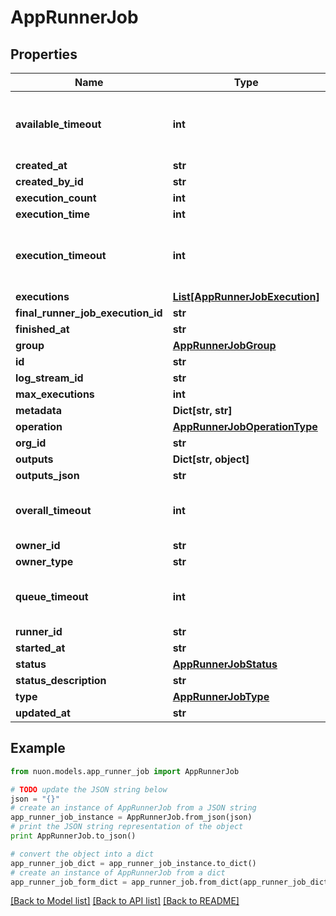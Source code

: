 # AppRunnerJob


## Properties

Name | Type | Description | Notes
------------ | ------------- | ------------- | -------------
**available_timeout** | **int** | available timeout is how long a job can be marked as \&quot;available\&quot; before being requeued | [optional] 
**created_at** | **str** |  | [optional] 
**created_by_id** | **str** |  | [optional] 
**execution_count** | **int** |  | [optional] 
**execution_time** | **int** |  | [optional] 
**execution_timeout** | **int** | execution timeout is how long a job can be marked as \&quot;exeucuting\&quot; before being requeued | [optional] 
**executions** | [**List[AppRunnerJobExecution]**](AppRunnerJobExecution.md) |  | [optional] 
**final_runner_job_execution_id** | **str** |  | [optional] 
**finished_at** | **str** |  | [optional] 
**group** | [**AppRunnerJobGroup**](AppRunnerJobGroup.md) |  | [optional] 
**id** | **str** |  | [optional] 
**log_stream_id** | **str** |  | [optional] 
**max_executions** | **int** |  | [optional] 
**metadata** | **Dict[str, str]** |  | [optional] 
**operation** | [**AppRunnerJobOperationType**](AppRunnerJobOperationType.md) |  | [optional] 
**org_id** | **str** |  | [optional] 
**outputs** | **Dict[str, object]** |  | [optional] 
**outputs_json** | **str** |  | [optional] 
**overall_timeout** | **int** | overall timeout is how long a job can be attempted, before being cancelled | [optional] 
**owner_id** | **str** |  | [optional] 
**owner_type** | **str** |  | [optional] 
**queue_timeout** | **int** | queue timeout is how long a job can be queued, before being made available | [optional] 
**runner_id** | **str** |  | [optional] 
**started_at** | **str** |  | [optional] 
**status** | [**AppRunnerJobStatus**](AppRunnerJobStatus.md) |  | [optional] 
**status_description** | **str** |  | [optional] 
**type** | [**AppRunnerJobType**](AppRunnerJobType.md) |  | [optional] 
**updated_at** | **str** |  | [optional] 

## Example

```python
from nuon.models.app_runner_job import AppRunnerJob

# TODO update the JSON string below
json = "{}"
# create an instance of AppRunnerJob from a JSON string
app_runner_job_instance = AppRunnerJob.from_json(json)
# print the JSON string representation of the object
print AppRunnerJob.to_json()

# convert the object into a dict
app_runner_job_dict = app_runner_job_instance.to_dict()
# create an instance of AppRunnerJob from a dict
app_runner_job_form_dict = app_runner_job.from_dict(app_runner_job_dict)
```
[[Back to Model list]](../README.md#documentation-for-models) [[Back to API list]](../README.md#documentation-for-api-endpoints) [[Back to README]](../README.md)



